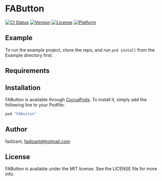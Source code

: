 # FAButton

[![CI Status](http://img.shields.io/travis/fadizant/FAButton.svg?style=flat)](https://travis-ci.org/fadizant/FAButton)
[![Version](https://img.shields.io/cocoapods/v/FAButton.svg?style=flat)](http://cocoapods.org/pods/FAButton)
[![License](https://img.shields.io/cocoapods/l/FAButton.svg?style=flat)](http://cocoapods.org/pods/FAButton)
[![Platform](https://img.shields.io/cocoapods/p/FAButton.svg?style=flat)](http://cocoapods.org/pods/FAButton)

## Example

To run the example project, clone the repo, and run `pod install` from the Example directory first.

## Requirements

## Installation

FAButton is available through [CocoaPods](http://cocoapods.org). To install
it, simply add the following line to your Podfile:

```ruby
pod "FAButton"
```

## Author

fadizant, fadizant@hotmail.com

## License

FAButton is available under the MIT license. See the LICENSE file for more info.
